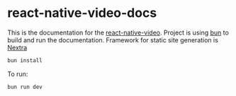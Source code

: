 # react-native-video-docs

This is the documentation for the [react-native-video](github.com/react-native-video/react-native-video).
Project is using [bun](https://bun.sh) to build and run the documentation.
Framework for static site generation is [Nextra](https://nextra.site/docs)

```bash
bun install
```

To run:

```bash
bun run dev
```
